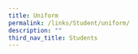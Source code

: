 ```yaml
---
title: Uniform
permalink: /links/Student/uniform/
description: ""
third_nav_title: Students
---
```


